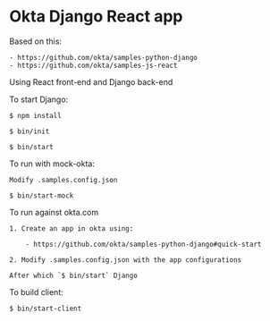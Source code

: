 # Okta Django React app

Based on this:

    - https://github.com/okta/samples-python-django
    - https://github.com/okta/samples-js-react

Using React front-end and Django back-end

To start Django:

    $ npm install
    
    $ bin/init

    $ bin/start


To run with mock-okta:

    Modify .samples.config.json

    $ bin/start-mock

To run against okta.com

    1. Create an app in okta using:

        - https://github.com/okta/samples-python-django#quick-start

    2. Modify .samples.config.json with the app configurations

    After which `$ bin/start` Django


To build client:

    $ bin/start-client